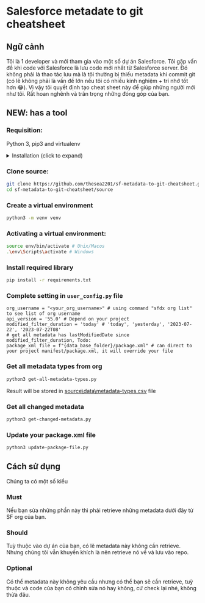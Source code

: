 # Salesforce metadate to git cheatsheet

## Ngữ cảnh
   
Tôi là 1 developer và mới tham gia vào một số dự án Salesforce. Tôi gặp vấn đề khi code với Salesforce là lưu code mới nhất từ Salesforce server. Đó không phải là thao tác lưu mà là tôi thường bị thiếu metadata khi commit git (có lẽ không phải là vấn đề lớn nếu tôi có nhiều kinh nghiệm + trí nhớ tốt hơn 😂). Vì vậy tôi quyết định tạo cheat sheet này để giúp những người mới như tôi. Rất hoan nghênh và trân trọng những đóng góp của bạn.


## NEW: has a tool 

### Requisition:

Python 3, pip3 and virtualenv
<details>
<summary>
Installation (click to expand)
</summary>

#### Install python 3:
Unix/macOS included python3, check it by command `python3 --version`

Windows: access [https://www.python.org/downloads/](https://www.python.org/downloads/) or install directly from Microsoft Store

#### Install virtual environment
```bash
python3 -m pip install --user virtualenv
```
</details>

### Clone source:
```bash
git clone https://github.com/thesea2201/sf-metadata-to-git-cheatsheet.git
cd sf-metadata-to-git-cheatsheet/source
```

### Create a virtual environment
```bash
python3 -m venv venv
```

### Activating a virtual environment:
```bash
source env/bin/activate # Unix/Macos
.\env\Scripts\activate # Windows
```

### Install required library
```bash
pip install -r requirements.txt
```

### Complete setting in `user_config.py` file
```
org_username = "<your_org_username>" # using command "sfdx org list" to see list of org username
api_version = '55.0' # Depend on your project
modified_filter_duration = 'today' # 'today', 'yesterday', '2023-07-22', '2023-07-22T08'
# get all metadata has lastModifiedDate since modified_filter_duration, Todo: 
package_xml_file = f"{data_base_folder}/package.xml" # can direct to your project manifest/package.xml, it will override your file
```

### Get all metadata types from org
```bash
python3 get-all-metadata-types.py
```

Result will be stored in [source\data\metadata-types.csv](source\data\metadata-types.csv) file

### Get all changed metadata
```bash
python3 get-changed-metadata.py
```


### Update your package.xml file
```bash
python3 update-package-file.py
```


## Cách sử dụng

Chúng ta có một số kiểu

### Must
Nếu bạn sửa những phần này thì phải retrieve những metadata dưới đây từ SF org của bạn.

### Should
Tuỳ thuộc vào dự án của bạn, có lẽ metadata này không cần retrieve. Nhưng chúng tôi vẫn khuyến khích là nên retrieve nó về và lưu vào repo.

### Optional
Có thể metadata này không yêu cầu nhưng có thể bạn sẽ cần retrieve, tuỳ thuộc và code của bạn có chỉnh sửa nó hay không, cứ check lại nhé, không thừa đâu.

##  